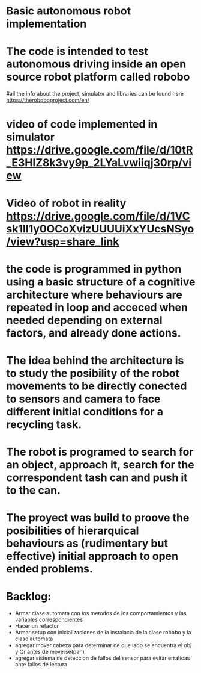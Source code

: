 # Basic autonomous robot implementation 

# The code is intended to test autonomous driving inside an open source robot platform called robobo
#all the info about the project, simulator and libraries can be found here https://theroboboproject.com/en/

# video of code implemented in simulator https://drive.google.com/file/d/10tR_E3HIZ8k3vy9p_2LYaLvwiiqj30rp/view
# Video of robot in reality https://drive.google.com/file/d/1VCsk1lI1y0OCoXvizUUUUiXxYUcsNSyo/view?usp=share_link

# the code is programmed in python using a basic structure of a cognitive architecture where behaviours are repeated in loop and acceced when needed depending on external factors, and already done actions. 
# The idea behind the architecture is to study the posibility of the robot movements to be directly conected to sensors and camera to face different initial conditions for a recycling task. 
# The robot is programed to search for an object, approach it, search for the correspondent tash can and push it to the can. 
# The proyect was build to proove the posibilities of hierarquical behaviours as (rudimentary but effective) initial approach to open ended problems.

# Backlog: 
 - Armar clase automata con los metodos de los comportamientos y las variables correspondientes 
 - Hacer un refactor
 - Armar setup con inicializaciones de la instalacia de la clase robobo y la clase automata
 - agregar mover cabeza para determinar de que lado se encuentra el obj y Qr antes de moverse(pan)
 - agregar sistema de deteccion de fallos del sensor para evitar erraticas ante fallos de lectura 
